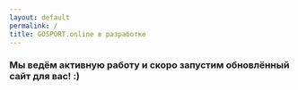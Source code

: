 ```yaml
---
layout: default
permalink: /
title: GOSPORT.online в разработке
---
```


### Мы ведём активную работу и скоро запустим обновлённый сайт для вас! :)
